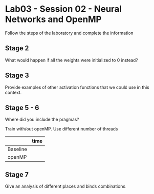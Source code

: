 
# Lab03 - Session 02 - Neural Networks and OpenMP

Follow the steps of the laboratory and complete the information

## Stage 2

What would happen if all the weights were initialized to 0 instead?

## Stage 3

Provide examples of other activation functions that we could use in this context. 

## Stage 5 - 6 

Where did you include the pragmas?

Train with/out openMP. Use different number of threads

|          | time |
|----------|------|
| Baseline |      |
| openMP   |      |


## Stage 7

Give an analysis of different places and binds combinations.